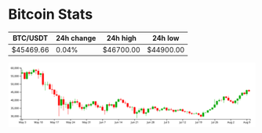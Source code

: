 # Bitcoin Stats

BTC/USDT|24h change|24h high|24h low|
|---|---|---|---|
|$45469.66|0.04%|$46700.00|$44900.00|

<img src="./chart.svg">
